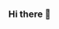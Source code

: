 ### Hi there 👋

<!--
**duddn2012/duddn2012** is a ✨ _special_ ✨ repository because its `README.md` (this file) appears on your GitHub profile.

Here are some ideas to get you started:
@@ -4,33 +4,41 @@

<div align=center>
   <h3>📚 Tech Stack 📚</h3>

   <br>
   <h4>✨ Studies ✨</h4>
</div>
<div align="center">
   <img src="https://img.shields.io/badge/JavaScript-F7DF1E?style=flat&logo=JavaScript&logoColor=white" />
   <img src="https://img.shields.io/badge/HTML5-E34F26?style=flat&logo=HTML5&logoColor=white" />
   <img src="https://img.shields.io/badge/CSS3-1572B6?style=flat&logo=CSS3&logoColor=white" />
   <img src="https://img.shields.io/badge/JavaScript-F7DF1E?style=flat&logo=JavaScript&logoColor=white" />
     <br>
     <img src="https://img.shields.io/badge/Node.js-339933?style=flat&logo=Node.js&logoColor=white" />
     <img src="https://img.shields.io/badge/MySQL-4479A1?style=flat&logo=MySQL&logoColor=white" />
   <br>
   <img src="https://img.shields.io/badge/C++-00599C?style=flat&logo=cplusplus&logoColor=white" />
   <img src="https://img.shields.io/badge/C-A8B9CC?style=flat&logo=C&logoColor=white"/>
   <br>
   <img src="https://img.shields.io/badge/Node.js-339933?style=flat&logo=Node.js&logoColor=white" />
   <img src="https://img.shields.io/badge/React-61DAFB?style=flat&logo=React&logoColor=black"/>
   <img src="https://img.shields.io/badge/Express-000000?style=flat&logo=Express&logoColor=white"/>
   <br>
   <img src="https://img.shields.io/badge/MySQL-4479A1?style=flat&logo=MySQL&logoColor=white" />
   <img src="https://img.shields.io/badge/Linux-FCC624?style=flat&logo=Linux&logoColor=white" />
   <img src="https://img.shields.io/badge/Adobe XD-FF61F6?style=flat&logo=Adobe XD&logoColor=white"/>

</div>
<br><br>

<div align=center>
   <h4>🛠 Tools 🛠</h4>
</div>
<div align=center>
   <img src="https://img.shields.io/badge/Visual%20Studio%20Code-007ACC?style=flat&logo=VisualStudioCode&logoColor=white" />
   <img src="https://img.shields.io/badge/Visual Studio-5C2D91?style=flat&logo=Visual Studio&logoColor=white"/>
   <img src="https://img.shields.io/badge/AWS-232F3E?style=flat&logo=AmazonAWS&logoColor=white" />
   <img src="https://img.shields.io/badge/GitHub-181717?style=flat&logo=GitHub&logoColor=white" />
</div>
<br><br>

<div align=center>
[![Solved.ac
프로필](http://mazassumnida.wtf/api/mini/generate_badge?boj=duddn2012)](https://solved.ac/duddn2012)
</div>
<div align=center>
   <h4>🎀 Contact 🎀</h4>
   <h4>🎨 Contact 🎨</h4>
</div>
<div align=center>
   <a href="mailto:gowoo123@naver.com">
@@ -39,10 +47,18 @@
   <a href="mailto:2012duddn@gmail.com">
      <img src="https://img.shields.io/badge/GMail-FF3633?style=flat&logo=Gmail&logoColor=white" />
   </a>
   <br>
</div>
<br><br><br>

<br><br>
<div align=center>
   <h4>🏆 Baekjoon solved rank 🏆</h4>

[![Solved.ac 프로필](http://mazassumnida.wtf/api/mini/generate_badge?boj=duddn2012)](https://solved.ac/duddn2012)
</div>
<br>
<div align=center>
   <img src="https://github-readme-stats.vercel.app/api/top-langs/?username=dahyunko&layout=compact">
</div>

- 🔭 I’m currently working on ...
- 🌱 I’m currently learning ...
- 👯 I’m looking to collaborate on ...
- 🤔 I’m looking for help with ...
- 💬 Ask me about ...
- 📫 How to reach me: ...
- 😄 Pronouns: ...
- ⚡ Fun fact: ...
-->
